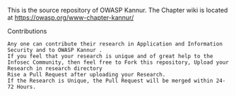This is the source repository of OWASP Kannur. The Chapter wiki is located at https://owasp.org/www-chapter-kannur/

Contributions

    Any one can contribute their research in Application and Information Security and to OWASP Kannur .
    If you feel that your research is unique and of great help to the Infosec Community, then feel free to Fork this repository, Upload your Research in research directory
    Rise a Pull Request after uploading your Research.
    If the Research is Unique, the Pull Request will be merged within 24-72 Hours.

